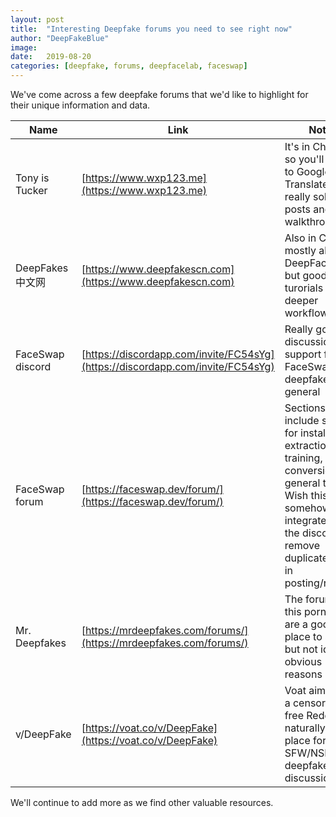 ```yaml
---
layout: post
title:  "Interesting Deepfake forums you need to see right now"
author: "DeepFakeBlue"
image: 
date:   2019-08-20
categories: [deepfake, forums, deepfacelab, faceswap]
---
```


We've come across a few deepfake forums that we'd like to highlight for their unique information and data.

|Name|Link|Notes|
|--|--|--|
|Tony is Tucker|[https://www.wxp123.me](https://www.wxp123.me)|It's in Chinese so you'll need to Google Translate it, but really solid blog posts and walkthroughs|
|DeepFakes中文网|[https://www.deepfakescn.com](https://www.deepfakescn.com)|Also in Chinese, mostly about DeepFaceLab but good turorials and deeper workflows|
|FaceSwap discord|[https://discordapp.com/invite/FC54sYg](https://discordapp.com/invite/FC54sYg)|Really good discussion and support for FaceSwap and deepfakes in general|
|FaceSwap forum|[https://faceswap.dev/forum/](https://faceswap.dev/forum/)|Sections include support for installation, extraction, training, conversion and general topics. Wish this was somehow integrated into the discord to remove duplicate effort in posting/reading.|
|Mr. Deepfakes|[https://mrdeepfakes.com/forums/](https://mrdeepfakes.com/forums/)|The forums on this porn site are a good place to start, but not ideal for obvious reasons|
|v/DeepFake|[https://voat.co/v/DeepFake](https://voat.co/v/DeepFake)|Voat aims to be a censorship-free Reddit, so naturally a good place for SFW/NSFW deepfakes discussions|

We'll continue to add more as we find other valuable resources.